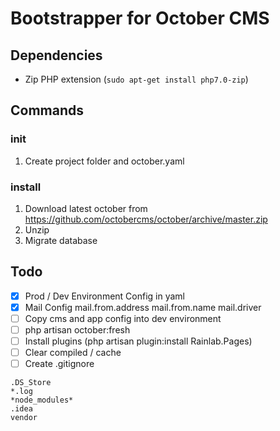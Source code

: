 # Bootstrapper for October CMS

## Dependencies

* Zip PHP extension (`sudo apt-get install php7.0-zip`) 

## Commands

### init

1. Create project folder and october.yaml

### install

1. Download latest october from https://github.com/octobercms/october/archive/master.zip
2. Unzip
3. Migrate database

## Todo

- [X] Prod / Dev Environment Config in yaml
- [X] Mail Config mail.from.address mail.from.name mail.driver
- [ ] Copy cms and app config into dev environment
- [ ] php artisan october:fresh
- [ ] Install plugins (php artisan plugin:install Rainlab.Pages)
- [ ] Clear compiled / cache
- [ ] Create .gitignore

```
.DS_Store
*.log
*node_modules*
.idea
vendor
```
